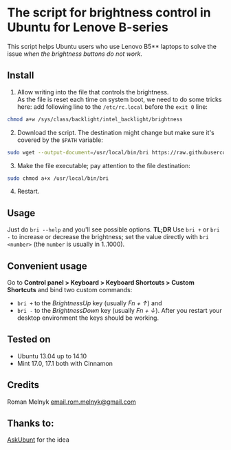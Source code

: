 # The script for brightness control in Ubuntu for Lenove B-series
This script helps Ubuntu users who use Lenovo B5** laptops to solve the issue _when the brightness buttons do not work._

## Install
1. Allow writing into the file that controls the brightness.  
   As the file is reset each time on system boot, we need to do some tricks here:
   add following line to the `/etc/rc.local` before the `exit 0` line:
```bash
chmod a+w /sys/class/backlight/intel_backlight/brightness
```
2. Download the script. The destination might change but make sure it's covered by the `$PATH` variable:
```bash
sudo wget --output-document=/usr/local/bin/bri https://raw.githubusercontent.com/rom-melnyk/lenovo-b-brightness/master/bri
```
3. Make the file executable; pay attention to the file destination:
```bash
sudo chmod a+x /usr/local/bin/bri
```
4. Restart.

## Usage
Just do `bri --help` and you'll see possible options.
**TL;DR**
Use `bri +` or `bri -` to increase or decrease the brightness; set the value directly with `bri <number>` (the `number` is usually in 1..1000).

## Convenient usage
Go to **Control panel > Keyboard > Keyboard Shortcuts > Custom Shortcuts** and bind two custom commands:
* `bri +` to the _BrightnessUp_ key (usually _Fn + &uarr;_) and
* `bri -` to the _BrightnessDown_ key (usually _Fn + &darr;_).
After you restart your desktop environment the keys should be working.

## Tested on
* Ubuntu 13.04 up to 14.10
* Mint 17.0, 17.1 both with Cinnamon

## Credits
Roman Melnyk <email.rom.melnyk@gmail.com>

## Thanks to:
[AskUbunt](http://askubuntu.com/) for the idea

